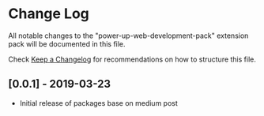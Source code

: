 # Change Log

All notable changes to the "power-up-web-development-pack" extension pack will be documented in this file.

Check [Keep a Changelog](http://keepachangelog.com/) for recommendations on how to structure this file.

## [0.0.1] - 2019-03-23

* Initial release of packages base on medium post
